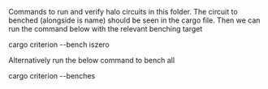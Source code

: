 Commands to run and verify halo circuits in this folder. The circuit to benched (alongside is name)
should be seen in the cargo file. Then we can run the command below with the relevant benching target

cargo criterion --bench iszero

Alternatively run the below command to bench all

cargo criterion --benches